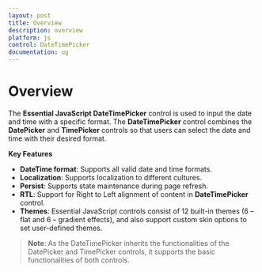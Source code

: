 ```yaml
---
layout: post
title: Overview
description: overview
platform: js
control: DateTimePicker
documentation: ug
---
```


# Overview

The **Essential JavaScript DateTimePicker** control is used to input the date and time with a specific format. The **DateTimePicker** control combines the **DatePicker** and **TimePicker** controls so that users can select the date and time with their desired format.

**Key Features**

* **DateTime format**: Supports all valid date and time formats.
* **Localization**: Supports localization to different cultures.
* **Persist**: Supports state maintenance during page refresh.
* **RTL**: Support for Right to Left alignment of content in **DateTimePicker** control.
* **Themes**: Essential JavaScript controls consist of 12 built-in themes (6 – flat and 6 – gradient effects), and also support custom skin options to set user-defined themes.

> **Note**: As the DateTimePicker inherits the functionalities of the DatePicker and TimePicker controls, it supports the basic functionalities of both controls.



